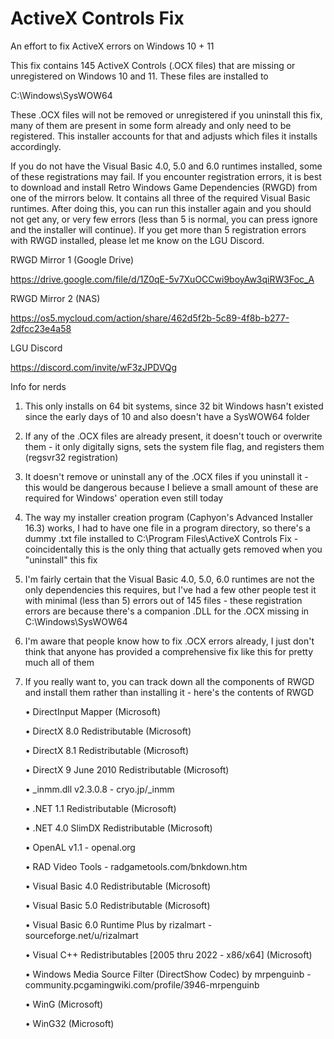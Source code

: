 # ActiveX Controls Fix
An effort to fix ActiveX errors on Windows 10 + 11

This fix contains 145 ActiveX Controls (.OCX files) that are missing or unregistered on Windows 10 and 11. These files are installed to 

C:\Windows\SysWOW64

These .OCX files will not be removed or unregistered if you uninstall this fix, many of them are present in some form already and only need to be registered. This installer accounts for that and adjusts which files it installs accordingly.

If you do not have the Visual Basic 4.0, 5.0 and 6.0 runtimes installed, some of these registrations may fail. If you encounter registration errors, it is best to download and install Retro Windows Game Dependencies (RWGD) from one of the mirrors below. It contains all three of the required Visual Basic runtimes. After doing this, you can run this installer again and you should not get any, or very few errors (less than 5 is normal, you can press ignore and the installer will continue). If you get more than 5 registration errors with RWGD installed, please let me know on the LGU Discord.

RWGD Mirror 1 (Google Drive)

https://drive.google.com/file/d/1Z0qE-5v7XuOCCwi9boyAw3qiRW3Foc_A

RWGD Mirror 2 (NAS)

https://os5.mycloud.com/action/share/462d5f2b-5c89-4f8b-b277-2dfcc23e4a58

LGU Discord

https://discord.com/invite/wF3zJPDVQg


Info for nerds

1. This only installs on 64 bit systems, since 32 bit Windows hasn't existed since the early days of 10 and also doesn't have a SysWOW64 folder
2. If any of the .OCX files are already present, it doesn't touch or overwrite them - it only digitally signs, sets the system file flag, and registers them (regsvr32 registration)
3. It doesn't remove or uninstall any of the .OCX files if you uninstall it - this would be dangerous because I believe a small amount of these are required for Windows' operation even still today
4. The way my installer creation program (Caphyon's Advanced Installer 16.3) works, I had to have one file in a program directory, so there's a dummy .txt file installed to C:\Program Files\ActiveX Controls Fix - coincidentally this is the only thing that actually gets removed when you "uninstall" this fix
5. I'm fairly certain that the Visual Basic 4.0, 5.0, 6.0 runtimes are not the only dependencies this requires, but I've had a few other people test it with minimal (less than 5) errors out of 145 files - these registration errors are because there's a companion .DLL for the .OCX missing in C:\Windows\SysWOW64
6. I'm aware that people know how to fix .OCX errors already, I just don't think that anyone has provided a comprehensive fix like this for pretty much all of them
7. If you really want to, you can track down all the components of RWGD and install them rather than installing it - here's the contents of RWGD

   • DirectInput Mapper (Microsoft)

   • DirectX 8.0 Redistributable (Microsoft)

   • DirectX 8.1 Redistributable (Microsoft)

   • DirectX 9 June 2010 Redistributable (Microsoft)

   • _inmm.dll v2.3.0.8 - cryo.jp/_inmm

   • .NET 1.1 Redistributable (Microsoft)

   • .NET 4.0 SlimDX Redistributable (Microsoft)

   • OpenAL v1.1 - openal.org

   • RAD Video Tools - radgametools.com/bnkdown.htm

   • Visual Basic 4.0 Redistributable (Microsoft)

   • Visual Basic 5.0 Redistributable (Microsoft)

   • Visual Basic 6.0 Runtime Plus by rizalmart - sourceforge.net/u/rizalmart

   • Visual C++ Redistributables [2005 thru 2022 - x86/x64] (Microsoft)

   • Windows Media Source Filter (DirectShow Codec) by mrpenguinb - community.pcgamingwiki.com/profile/3946-mrpenguinb

   • WinG (Microsoft)

   • WinG32 (Microsoft)

